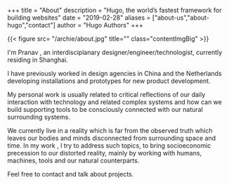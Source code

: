+++
title = "About"
description = "Hugo, the world’s fastest framework for building websites"
date = "2019-02-28"
aliases = ["about-us","about-hugo","contact"]
author = "Hugo Authors"
+++

{{< figure src= "/archie/about.jpg" title="" class="contentImgBig" >}}

I'm Pranav , an interdisciplanary designer/engineer/technologist, currently residing in Shanghai. 

I have previously worked in design agencies in China and the Netherlands developing installations and prototypes for new product development. 

My personal work is usually related to critical reflections of our daily interaction with technology and related complex systems and how can we build supporting tools to be consciously connected with our natural surrounding systems.

We currently live in a reality which is far from the observed truth which leaves our bodies and minds disconnected from surrounding space and time. In my work , I try to address such topics, to bring socioeconomic precession to our distorted reality, mainly by working with humans, machines, tools and our natural counterparts.

Feel free to contact and talk about projects.





